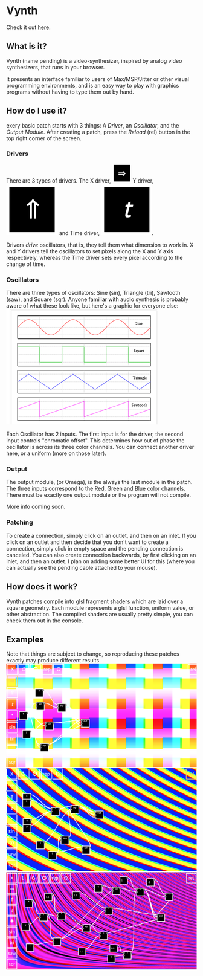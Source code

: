 # Vynth
Check it out [here](https://jdillonh.github.io/Vynth/).

## What is it?
Vynth (name pending) is a video-synthesizer, inspired by analog video synthesizers, 
that runs in your browser.

It presents an interface familiar to users of Max/MSP/Jitter or other visual programming 
environments, and is an easy way to play with graphics programs without having to 
type them out by hand.

## How do I use it?
exery basic patch starts with 3 things: 
A *Driver*, an *Oscillator*, and the *Output Module*.
After creating a patch, press the *Reload* (rel) button in the top right corner of the screen.

### Drivers
There are 3 types of drivers.
The X driver, 
<img src="https://github.com/jdillonh/Vynth/blob/master/examples/xdriver.png" width="50px" height="50px">
Y driver,
![ydriver](https://github.com/jdillonh/Vynth/blob/master/examples/ydriver.png)
and Time driver,
![timedriver](https://github.com/jdillonh/Vynth/blob/master/examples/timedriver.png).

Drivers *drive* oscillators, that is, they tell them what dimension to work in.
X and Y drivers tell the oscillators to set pixels along the X and Y axis respectively, whereas 
the Time driver sets every pixel according to the change of time.

### Oscillators
There are three types of oscillators: Sine (sin), Triangle (tri), Sawtooth (saw), and Square (sqr).
Anyone familiar with audio synthesis is probably aware of what these look like, but here's a graphic 
for everyone else:
![waveshapes](https://github.com/jdillonh/Vynth/blob/master/examples/waveshapes.png)

Each Oscillator has 2 inputs. The first input is for the driver, the second input controls 
"chromatic offset". This determines how out of phase the oscillator is across its three color channels.
You can connect another driver here, or a uniform (more on those later).

### Output
The output module, (or Omega), is the always the last module in the patch. The three inputs 
correspond to the Red, Green and Blue color channels.
There must be exactly one output module or the program will not compile.

More info coming soon.

### Patching
To create a connection, simply click on an outlet, and then on an inlet. 
If you click on an outlet and then decide that you don't want to create a connection, 
simply click in empty space and the pending connection is canceled.
You can also create connection backwards, by first clicking on an inlet, and then an outlet.
I plan on adding some better UI for this 
(where you can actually see the pending cable attached to your mouse).



## How does it work?
Vynth patches compile into glsl fragment shaders which are laid over a square geometry.
Each module represents a glsl function, uniform value, or other abstraction. 
The compiled shaders are usually pretty simple, you can check them out in the console.

## Examples
Note that things are subject to change, so reproducing these patches exactly 
may produce different results.
![screenshot1](https://github.com/jdillonh/Vynth/blob/master/examples/screenshot1.png)
![screenshot2](https://github.com/jdillonh/Vynth/blob/master/examples/screenshot2.png)
![screenshot3](https://github.com/jdillonh/Vynth/blob/master/examples/screenshot3.png)


